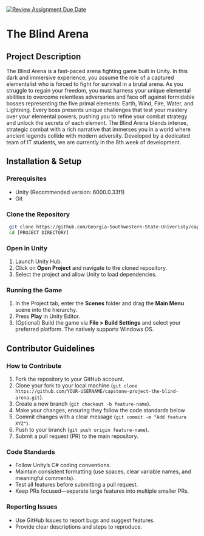 [![Review Assignment Due Date](https://classroom.github.com/assets/deadline-readme-button-22041afd0340ce965d47ae6ef1cefeee28c7c493a6346c4f15d667ab976d596c.svg)](https://classroom.github.com/a/GnDC3TyK)

# The Blind Arena

## Project Description
The Blind Arena is a fast-paced arena fighting game built in Unity. In this dark and immersive experience, you assume the role of a captured elementalist who is forced to fight for survival in a brutal arena. As you struggle to regain your freedom, you must harness your unique elemental abilities to overcome relentless adversaries and face off against formidable bosses representing the five primal elements: Earth, Wind, Fire, Water, and Lightning. Every boss presents unique challenges that test your mastery over your elemental powers, pushing you to refine your combat strategy and unlock the secrets of each element. The Blind Arena blends intense, strategic combat with a rich narrative that immerses you in a world where ancient legends collide with modern adversity. Developed by a dedicated team of IT students, we are currently in the 8th week of development.


## Installation & Setup

### Prerequisites
- Unity (Recommended version: 6000.0.33f1)
- Git

### Clone the Repository
```sh
 git clone https://github.com/Georgia-Southwestern-State-Univeristy/capstone-project-the-blind-arena.git
 cd [PROJECT DIRECTORY]
```

### Open in Unity
1. Launch Unity Hub.
2. Click on **Open Project** and navigate to the cloned repository.
3. Select the project and allow Unity to load dependencies.

### Running the Game
1. In the Project tab, enter the **Scenes** folder and drag the **Main Menu** scene into the hierarchy.
2. Press **Play** in Unity Editor.
3. (Optional) Build the game via **File > Build Settings** and select your preferred platform. The natively supports Windows OS.

## Contributor Guidelines

### How to Contribute
1. Fork the repository to your GitHub account.
2. Clone your fork to your local machine (`git clone https://github.com/YOUR-USERNAME/capstone-project-the-blind-arena.git`). 
3. Create a new branch (`git checkout -b feature-name`).
4. Make your changes, ensuring they follow the code standards below
5. Commit changes with a clear message (`git commit -m "Add feature XYZ"`).
6. Push to your branch (`git push origin feature-name`).
7. Submit a pull request (PR) to the main repository.

### Code Standards
- Follow Unity’s C# coding conventions.
- Maintain consistent formatting (use spaces, clear variable names, and meaningful comments).
- Test all features before submitting a pull request.
- Keep PRs focused—separate large features into multiple smaller PRs.

### Reporting Issues
- Use GitHub Issues to report bugs and suggest features.
- Provide clear descriptions and steps to reproduce.
